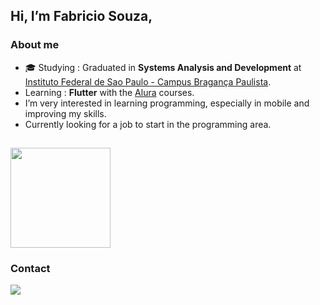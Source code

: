 ## Hi, I’m Fabricio Souza, 
<h3> About me </h3>

- 🎓 Studying : Graduated in **Systems Analysis and Development** at <a href="https://bra.ifsp.edu.br/"> Instituto Federal de Sao Paulo - Campus Bragança Paulista</a>.
- Learning : **Flutter** with the <a href="https://www.alura.com.br">Alura</a> courses.
- I’m very interested in learning programming, especially in mobile and improving my skills.
- Currently looking for a job to start in the programming area.
 ##
   
   
  <img height="160cm" src="https://github-readme-stats.vercel.app/api/top-langs/?username=Fabricio-SM&layout=compact&langs_count=7&theme=midnight-purple"/>
</div>
  
 <h3> Contact </h3> 
   <a href="https://www.linkedin.com/in/fabricio-souza-521260184/" target="_blank"><img src="https://img.shields.io/badge/-LinkedIn-%230077B5?style=for-the-badge&logo=linkedin&logoColor=black" target="_blank"></a>
 </div>
